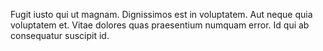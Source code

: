Fugit iusto qui ut magnam. Dignissimos est in voluptatem. Aut neque quia voluptatem et. Vitae dolores quas praesentium numquam error. Id qui ab consequatur suscipit id.